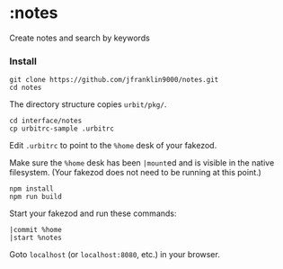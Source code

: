 # :notes

Create notes and search by keywords

### Install

```
git clone https://github.com/jfranklin9000/notes.git
cd notes
```

The directory structure copies `urbit/pkg/`.

```
cd interface/notes
cp urbitrc-sample .urbitrc
```

Edit `.urbitrc` to point to the `%home` desk of your fakezod.

Make sure the `%home` desk has been `|mount`ed and is visible
in the native filesystem.  (Your fakezod does not need to be
running at this point.)

```
npm install
npm run build
```

Start your fakezod and run these commands:

```
|commit %home
|start %notes
```

Goto `localhost` (or `localhost:8080`, etc.) in your browser.
